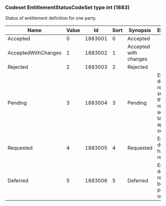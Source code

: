 ### Codeset EntitlementStatusCodeSet type int (1883)

Status of entitlement definition for one party.

| Name                | Value | Id      | Sort | Synopsis              | Elaboration                                                                                                       |
|---------------------|-------|---------|------|-----------------------|-------------------------------------------------------------------------------------------------------------------|
| Accepted            | 0     | 1883001 | 0    | Accepted              |                                                                                                                   |
| AcceptedWithChanges | 1     | 1883002 | 1    | Accepted with changes |                                                                                                                   |
| Rejected            | 2     | 1883003 | 2    | Rejected              |                                                                                                                   |
| Pending             | 3     | 1883004 | 3    | Pending               | Entitlement definition request submitted that still requires an action to be taken (e.g. approval or setting up). |
| Requested           | 4     | 1883005 | 4    | Requested             | Entitlement definition has been requested.                                                                        |
| Deferred            | 5     | 1883006 | 5    | Deferred              | Entitlement definition request is being postponed or delayed.                                                     |

